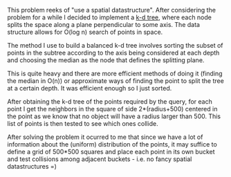 This problem reeks of "use a spatial datastructure". 
After considering the problem for a while I decided to implement a [k-d tree](http://en.wikipedia.org/wiki/K-d_tree), where each node splits the space along a plane perpendicular to some axis. The data structure allows for O(log n) search of points in space. 

The method I use to build a balanced k-d tree involves sorting the subset of points in the subtree according to the axis being considered at each depth and choosing the median as the node that defines the splitting plane. 

This is quite heavy and there are more efficient methods of doing it (finding the median in O(n)) or approximate ways of finding the point to split the tree at a certain depth. It was efficient enough so I just sorted.

After obtaining the k-d tree of the points required by the query, for each point I get the neighbors in the square of side 2*(radius+500) centered in the point as we know that no object will have a radius larger than 500. This list of points is then tested to see which ones collide. 

After solving the problem it ocurred to me that since we have a lot of information about the (uniform) distribution of the points, it may suffice to define a grid of 500*500 squares and place each point in its own bucket and test collisions among adjacent buckets - i.e. no fancy spatial datastructures =) 
